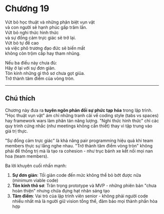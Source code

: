 # Chương 19  

Vứt bỏ học thuật và những phân biệt vụn vặt  
và con người sẽ hạnh phúc gấp trăm lần.  
Vứt bỏ nghi thức hình thức  
và sự đồng cảm trực giác sẽ trở lại.  
Vứt bỏ tự đề cao  
và việc phô trương đạo đức sẽ biến mất  
không còn trộm cắp hay tham nhũng.  

Nếu ba điều này chưa đủ:  
Hãy ở lại với sự đơn giản.  
Tôn kính những gì thô sơ chưa gọt giũa.  
Trở thành tâm điểm của vòng tròn.  

---

## Chú thích  

Chương này đưa ra **tuyên ngôn phản đối sự phức tạp hóa** trong lập trình. "Học thuật vụn vặt" ám chỉ những tranh cãi về coding style (tabs vs spaces) hay framework wars làm phân tán năng lượng. "Nghi thức hình thức" chỉ các quy trình cứng nhắc (như meetings không cần thiết) thay vì tập trung vào giá trị thực.  

"Sự đồng cảm trực giác" là khả năng pair programming hiệu quả khi team members thực sự lắng nghe nhau. "Trở thành tâm điểm vòng tròn" không phải để thống trị mà là tạo ra cohesion - như trục bánh xe kết nối mọi nan hoa (team members).  

Ba lời khuyên cuối nhấn mạnh:  
1. **Sự đơn giản**: Tối giản code đến mức không thể bỏ bớt được nữa (minimum viable code)  
2. **Tôn kính thô sơ**: Trân trọng prototype và MVP - những phiên bản "chưa hoàn thiện" nhưng chứa đựng hạt nhân sáng tạo  
3. **Tâm điểm**: Vai trò của lập trình viên senior - không phải người code nhiều nhất mà là người giữ vision tổng thể, đảm bảo mọi thành phần hòa hợp 